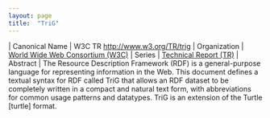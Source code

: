 ```yaml
---
layout: page
title:  "TriG"
---
```


| Canonical Name | W3C TR http://www.w3.org/TR/trig
| Organization | [World Wide Web Consortium (W3C)](..)
| Series | [Technical Report (TR)](..)
| Abstract | The Resource Description Framework (RDF) is a general-purpose language for representing information in the Web. This document defines a textual syntax for RDF called TriG that allows an RDF dataset to be completely written in a compact and natural text form, with abbreviations for common usage patterns and datatypes. TriG is an extension of the Turtle [turtle] format.